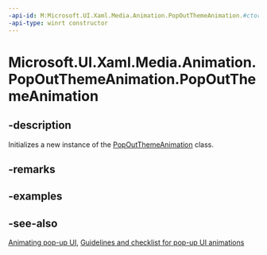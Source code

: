 ```yaml
---
-api-id: M:Microsoft.UI.Xaml.Media.Animation.PopOutThemeAnimation.#ctor
-api-type: winrt constructor
---
```


<!-- Method syntax
public PopOutThemeAnimation()
-->

# Microsoft.UI.Xaml.Media.Animation.PopOutThemeAnimation.PopOutThemeAnimation

## -description
Initializes a new instance of the [PopOutThemeAnimation](popoutthemeanimation.md) class.

## -remarks

## -examples

## -see-also
[Animating pop-up UI](/previous-versions/windows/apps/jj649433(v=win.10)), [Guidelines and checklist for pop-up UI animations](/windows/uwp/style/motion-popup-animations)
